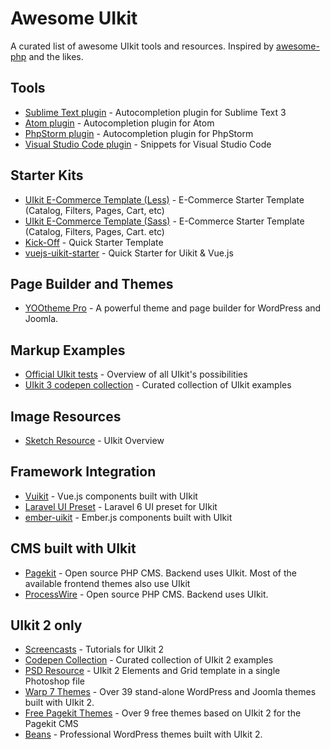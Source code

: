 # Awesome UIkit

A curated list of awesome UIkit tools and resources. Inspired by [awesome-php](https://github.com/ziadoz/awesome-php) and the likes.

## Tools

- [Sublime Text plugin](https://github.com/uikit/uikit-sublime) - Autocompletion plugin for Sublime Text 3
- [Atom plugin](https://atom.io/packages/uikit-atom) - Autocompletion plugin for Atom
- [PhpStorm plugin](https://github.com/Bixie/intellij-uikit) - Autocompletion plugin for PhpStorm
- [Visual Studio Code plugin](https://marketplace.visualstudio.com/items?itemName=Keno.uikit-3-snippets) - Snippets for Visual Studio Code

## Starter Kits

- [UIkit E-Commerce Template (Less)](https://github.com/chekromul/uikit-ecommerce-template) - E-Commerce Starter Template (Catalog, Filters, Pages, Cart, etc)
- [UIkit E-Commerce Template (Sass)](https://github.com/vkovic/uikit-computer-store-template) - E-Commerce Starter Template (Catalog, Filters, Pages, Cart. etc)
- [Kick-Off](https://zzseba78.github.io/Kick-Off/) - Quick Starter Template
- [vuejs-uikit-starter](https://github.com/mstaack/vuejs-uikit-starter) - Quick Starter for Uikit & Vue.js

## Page Builder and Themes

- [YOOtheme Pro](https://yootheme.com/pro) - A powerful theme and page builder for WordPress and Joomla.

## Markup Examples

- [Official UIkit tests](https://getuikit.com/assets/uikit/tests/) - Overview of all UIkit's possibilities
- [UIkit 3 codepen collection](https://codepen.io/collection/AYNaMv) - Curated collection of UIkit examples 

## Image Resources
- [Sketch Resource](https://www.sketchappsources.com/free-source/2836-getuikit-sketch-template-sketch-freebie-resource.html) - UIkit Overview

## Framework Integration
 - [Vuikit](https://vuikit.js.org) - Vue.js components built with UIkit
 - [Laravel UI Preset](https://github.com/Torrix/laravel-ui-uikit) - Laravel 6 UI preset for UIkit
 - [ember-uikit](https://adfinis-sygroup.github.io/ember-uikit/) - Ember.js components built with UIkit 

## CMS built with UIkit
 - [Pagekit](https://pagekit.com) - Open source PHP CMS. Backend uses UIkit. Most of the available frontend themes also use UIkit
 - [ProcessWire](https://processwire.com) - Open source PHP CMS. Backend uses UIkit.
 
## UIkit 2 only

- [Screencasts](https://www.youtube.com/playlist?list=PL2SfpsC7cy0gv9O7nNKyQZBrFjhi3LH-V) - Tutorials for UIkit 2
- [Codepen Collection](http://codepen.io/collection/njbqPE) - Curated collection of UIkit 2 examples
- [PSD Resource](https://plus.google.com/118003653058454072787/posts/LjqLED97Bh3) - UIkit 2 Elements and Grid template in a single Photoshop file
- [Warp 7 Themes](https://yootheme.com/themes#warp-themes) - Over 39 stand-alone WordPress and Joomla themes built with UIkit 2.
- [Free Pagekit Themes](https://pagekit.com/marketplace/themes?page=0) - Over 9 free themes based on UIkit 2 for the Pagekit CMS
- [Beans](https://www.getbeans.io) - Professional WordPress themes built with UIkit 2.
